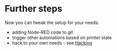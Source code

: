 # Further steps

Now you can tweak the setup for your needs.

- adding Node-RED code to git
- trigger other automations based on printer state
- hack to your own needs - see [Hacking](Hacking.md)
